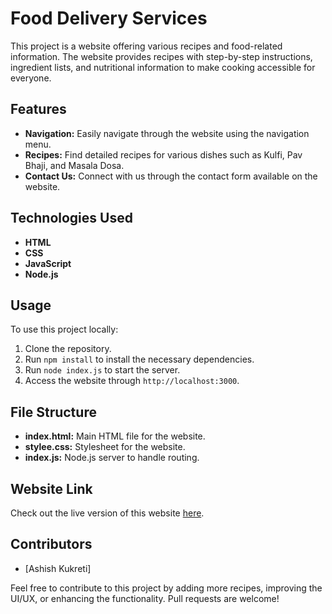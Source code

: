 # Food Delivery Services

This project is a website offering various recipes and food-related information. The website provides recipes with step-by-step instructions, ingredient lists, and nutritional information to make cooking accessible for everyone.

## Features

- **Navigation:** Easily navigate through the website using the navigation menu.
- **Recipes:** Find detailed recipes for various dishes such as Kulfi, Pav Bhaji, and Masala Dosa.
- **Contact Us:** Connect with us through the contact form available on the website.

## Technologies Used

- **HTML**
- **CSS**
- **JavaScript**
- **Node.js**

## Usage

To use this project locally:

1. Clone the repository.
2. Run `npm install` to install the necessary dependencies.
3. Run `node index.js` to start the server.
4. Access the website through `http://localhost:3000`.

## File Structure

- **index.html:** Main HTML file for the website.
- **stylee.css:** Stylesheet for the website.
- **index.js:** Node.js server to handle routing.

## Website Link

Check out the live version of this website [here](https://ashishkukreti2003.github.io/recepie-website/).

## Contributors

- [Ashish Kukreti]

Feel free to contribute to this project by adding more recipes, improving the UI/UX, or enhancing the functionality. Pull requests are welcome!

